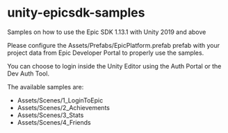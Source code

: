 # unity-epicsdk-samples
Samples on how to use the Epic SDK 1.13.1 with Unity 2019 and above

Please configure the Assets/Prefabs/EpicPlatform.prefab prefab with your project data from Epic Developer Portal to properly use the samples.

You can choose to login inside the Unity Editor using the Auth Portal or the Dev Auth Tool.

The available samples are:
* Assets/Scenes/1_LoginToEpic
* Assets/Scenes/2_Achievements
* Assets/Scenes/3_Stats
* Assets/Scenes/4_Friends




